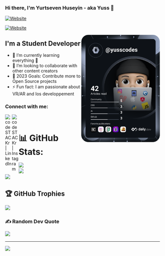 ### Hi there, I'm Yurtseven Huseyin - aka Yuss 👋 


[![Website](https://img.shields.io/website?label=LinkedIn&style=for-the-badge&url=https%3A%2F%2Fcodestackr.com)](https://www.linkedin.com/in/h%C3%BCseyin-yurtseven-%F0%9F%92%BB-a448751b9/)

[![Website](https://img.shields.io/website?label=Instagram&style=for-the-badge&url=https%3A%2F%2Fcodestackr.com)](https://www.instagram.com/yusscodes/)



<div align="left">
  <a href="https://github.com/Yuss9" target="_blank"><img src="https://github.com/Yuss9/Yuss9/blob/master/devcard.svg" width="256"    
 align="right" alt="Yuss's Dev Card"/></a>
</div>



## I'm a Student Developer

- 🌱 I’m currently learning everything 🤣
- 👯 I’m looking to collaborate with other content creators
- 🥅 2023 Goals: Contribute more to Open Source projects
- ⚡ Fun fact: I am passionate about VR/AR and Ios developpement

### Connect with me:

[<img align="left" alt="codeSTACKr | LinkedIn" width="22px" src="https://cdn.jsdelivr.net/npm/simple-icons@v3/icons/linkedin.svg" />][linkedin]
[<img align="left" alt="codeSTACKr | Instagram" width="22px" src="https://cdn.jsdelivr.net/npm/simple-icons@v3/icons/instagram.svg" />][instagram]

<br />

# 📊 GitHub Stats:
![](https://github-readme-stats.vercel.app/api?username=Yuss9&theme=swift&hide_border=false&include_all_commits=true&count_private=true)<br/>
![](https://github-readme-streak-stats.herokuapp.com/?user=Yuss9&theme=swift&hide_border=false)<br/>
![](https://github-readme-stats.vercel.app/api/top-langs/?username=Yuss9&theme=swift&hide_border=false&include_all_commits=true&count_private=true&layout=compact)

## 🏆 GitHub Trophies
![](https://github-profile-trophy.vercel.app/?username=Yuss9&theme=radical&no-frame=false&no-bg=true&margin-w=4)

### ✍️ Random Dev Quote
![](https://quotes-github-readme.vercel.app/api?type=horizontal&theme=radical)

---
[![](https://visitcount.itsvg.in/api?id=Yuss9&icon=0&color=8)](https://visitcount.itsvg.in)




[instagram]: https://www.instagram.com/yusscodes/
[linkedin]: https://www.linkedin.com/in/h%C3%BCseyin-yurtseven-%F0%9F%92%BB-a448751b9/
